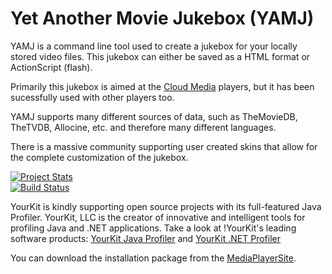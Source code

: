 # Yet Another Movie Jukebox (YAMJ)
YAMJ is a command line tool used to create a jukebox for your locally stored video files.
This jukebox can either be saved as a HTML format or ActionScript (flash).

Primarily this jukebox is aimed at the [Cloud Media](http://cloudmedia.com) players, but it has been sucessfully used with other players too.

YAMJ supports many different sources of data, such as TheMovieDB, TheTVDB, Allocine, etc. and therefore many different languages.

There is a massive community supporting user created skins that allow for the complete customization of the jukebox.

[![Project Stats](https://www.openhub.net/p/21573/widgets/project_partner_badge.gif)](https://www.openhub.net/p/21573)     
[![Build Status](http://jenkins.omertron.com/job/YAMJ/badge/icon)](http://jenkins.omertron.com/job/YAMJ)

YourKit is kindly supporting open source projects with its full-featured Java Profiler.
YourKit, LLC is the creator of innovative and intelligent tools for profiling
Java and .NET applications.
Take a look at !YourKit's leading software products: [YourKit Java Profiler](http://www.yourkit.com/java/profiler/index.jsp) and [YourKit .NET Profiler](http://www.yourkit.com/.net/profiler/index.jsp)

You can download the installation package from the [MediaPlayerSite](http://www.mediaplayersite.com/YAMJ_Latest).
